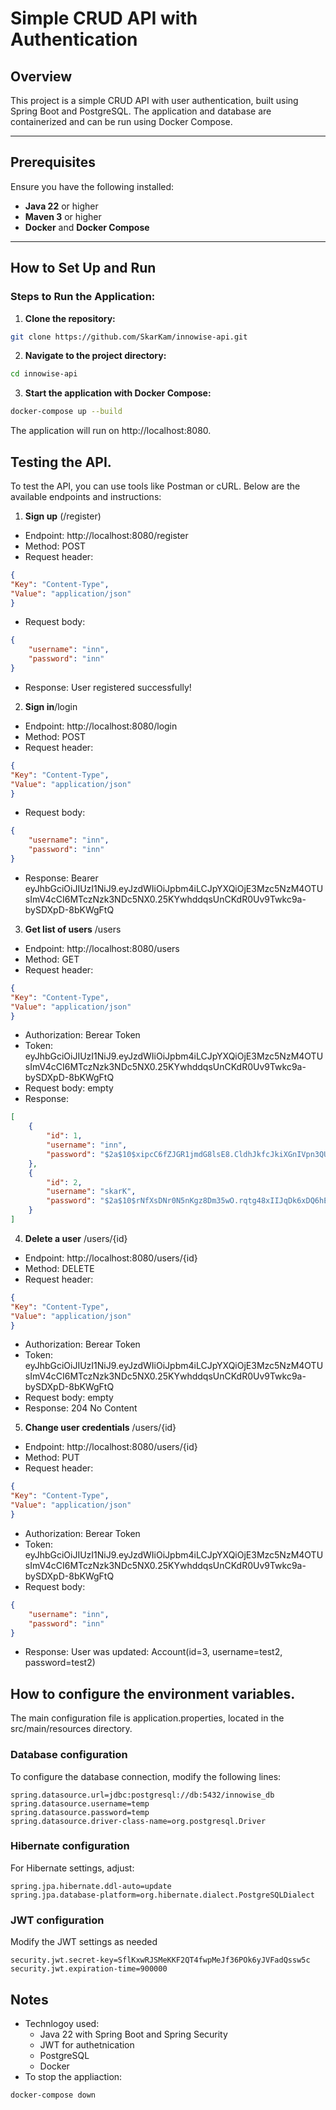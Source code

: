# Simple CRUD API with Authentication

## Overview
This project is a simple CRUD API with user authentication, built using Spring Boot and PostgreSQL. The application and database are containerized and can be run using Docker Compose.

---

## Prerequisites
Ensure you have the following installed:
- **Java 22** or higher
- **Maven 3** or higher
- **Docker** and **Docker Compose**

---

## How to Set Up and Run
### Steps to Run the Application:
1. **Clone the repository:**
```bash
git clone https://github.com/SkarKam/innowise-api.git
```
2. **Navigate to the project directory:**
```bash
cd innowise-api
```
3. **Start the application with Docker Compose:**
```bash
docker-compose up --build
```
The application will run on http://localhost:8080.

## Testing the API.
To test the API, you can use tools like Postman or cURL. Below are the available endpoints and instructions:
1. **Sign up** (/register)
- Endpoint: http://localhost:8080/register
- Method: POST
- Request header:
```json
{
"Key": "Content-Type",
"Value": "application/json"
}
```
- Request body:
```json
{
    "username": "inn",
    "password": "inn"
}
```
- Response:
User registered successfully!

2. **Sign in**/login
- Endpoint: http://localhost:8080/login
- Method: POST
- Request header:
```json
{
"Key": "Content-Type",
"Value": "application/json"
}
```
- Request body:
```json
{
    "username": "inn",
    "password": "inn"
}
```
- Response:
Bearer eyJhbGciOiJIUzI1NiJ9.eyJzdWIiOiJpbm4iLCJpYXQiOjE3Mzc5NzM4OTUsImV4cCI6MTczNzk3NDc5NX0.25KYwhddqsUnCKdR0Uv9Twkc9a-bySDXpD-8bKWgFtQ

3. **Get list of users** /users
- Endpoint: http://localhost:8080/users
- Method: GET
- Request header:
```json
{
"Key": "Content-Type",
"Value": "application/json"
}
```
- Authorization: Berear Token
- Token: eyJhbGciOiJIUzI1NiJ9.eyJzdWIiOiJpbm4iLCJpYXQiOjE3Mzc5NzM4OTUsImV4cCI6MTczNzk3NDc5NX0.25KYwhddqsUnCKdR0Uv9Twkc9a-bySDXpD-8bKWgFtQ
- Request body: empty
- Response:
```json
[
    {
        "id": 1,
        "username": "inn",
        "password": "$2a$10$xipcC6fZJGR1jmdG8lsE8.CldhJkfcJkiXGnIVpn3QUOtmWiFmJw."
    },
    {
        "id": 2,
        "username": "skarK",
        "password": "$2a$10$rNfXsDNr0N5nKgz8Dm35wO.rqtg48xIIJqDk6xDQ6hEpe3Un4r8Au"
    }
]
```
4. **Delete a user** /users/{id}
- Endpoint: http://localhost:8080/users/{id}
- Method: DELETE
- Request header:
```json
{
"Key": "Content-Type",
"Value": "application/json"
}
```
- Authorization: Berear Token
- Token: eyJhbGciOiJIUzI1NiJ9.eyJzdWIiOiJpbm4iLCJpYXQiOjE3Mzc5NzM4OTUsImV4cCI6MTczNzk3NDc5NX0.25KYwhddqsUnCKdR0Uv9Twkc9a-bySDXpD-8bKWgFtQ
- Request body: empty
- Response:
204 No Content

5. **Change user credentials** /users/{id}
- Endpoint: http://localhost:8080/users/{id}
- Method: PUT
- Request header:
```json
{
"Key": "Content-Type",
"Value": "application/json"
}
```
- Authorization: Berear Token
- Token: eyJhbGciOiJIUzI1NiJ9.eyJzdWIiOiJpbm4iLCJpYXQiOjE3Mzc5NzM4OTUsImV4cCI6MTczNzk3NDc5NX0.25KYwhddqsUnCKdR0Uv9Twkc9a-bySDXpD-8bKWgFtQ
- Request body:
```json
{
    "username": "inn",
    "password": "inn"
}
```
- Response:
User was updated: Account(id=3, username=test2, password=test2)

## How to configure the environment variables.
The main configuration file is application.properties, located in the src/main/resources directory.
### Database configuration
To configure the database connection, modify the following lines:
```properties
spring.datasource.url=jdbc:postgresql://db:5432/innowise_db
spring.datasource.username=temp
spring.datasource.password=temp
spring.datasource.driver-class-name=org.postgresql.Driver
```
### Hibernate configuration
For Hibernate settings, adjust:
```properties
spring.jpa.hibernate.ddl-auto=update
spring.jpa.database-platform=org.hibernate.dialect.PostgreSQLDialect
```

### JWT configuration
Modify the JWT settings as needed
```properties
security.jwt.secret-key=SflKxwRJSMeKKF2QT4fwpMeJf36POk6yJVFadQssw5c
security.jwt.expiration-time=900000
```

## Notes
- Technlogoy used:
  - Java 22 with Spring Boot and Spring Security
  - JWT for authetnication
  - PostgreSQL
  - Docker
- To stop the appliaction:
```bash
docker-compose down
```

